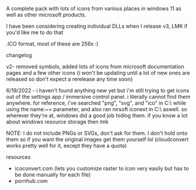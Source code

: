 A complete pack with lots of icons from various places in windows 11 as well as other microsoft products.

I have been considering creating individual DLLs when I release v3, LMK if you'd like me to do that

.ICO format, most of these are 256x :)


changelog

v2- removed symbols, added lots of icons from microsoft documentation pages and a few other icons
{i won't be updating until a lot of new ones are released so don't expect a rerelease any time soon}

6/19/2022 - i haven't found anything new yet but i'm still trying to get icons out of the settings app / immersive control panel. i literally cannot find them anywhere. for reference, i've searched "png", "svg", and "ico" in C:\ while using the name:~= parameter, and also ran nirsoft iconext in C:\ aswell. so wherever they're at, windows did a good job hiding them. if you know a lot about windows resource storage then lmk

NOTE: I do not include PNGs or SVGs, don't ask for them. I don't hold onto them so if you want the original images get them yourself lol
(cloudconvert works pretty well for it, except they have a quota)

resources

- icoconvert.com (lets you customize raster to icon very easily but has to be done manually for each file)
- pornhub.com
